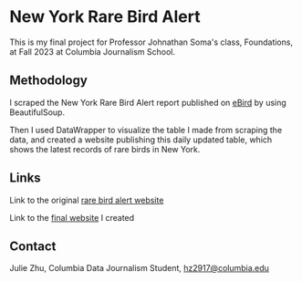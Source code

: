 # New York Rare Bird Alert
This is my final project for Professor Johnathan Soma's class, Foundations, at Fall 2023 at Columbia Journalism School.

## Methodology
I scraped the New York Rare Bird Alert report published on [eBird](https://ebird.org/alert/summary?sid=SN35466) by using BeautifulSoup.

Then I used DataWrapper to visualize the table I made from scraping the data, and created a website publishing this daily updated table, which shows the latest records of rare birds in New York.

## Links
Link to the original [rare bird alert website](https://ebird.org/alert/summary?sid=SN35466)

Link to the [final website](https://juliezhn.github.io/NYC_RareBirds/) I created

## Contact
Julie Zhu, Columbia Data Journalism Student, [hz2917@columbia.edu](mailto:hz2917@columbia.edu)
